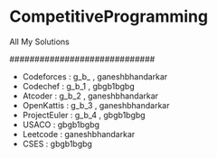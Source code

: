 # CompetitiveProgramming
All My Solutions


#############################

- Codeforces : g_b_ , ganeshbhandarkar
- Codechef : g_b_1 , gbgb1bgbg
- Atcoder : g_b_2 , ganeshbhandarkar
- OpenKattis : g_b_3 , ganeshbhandarkar
- ProjectEuler : g_b_4 , gbgb1bgbg
- USACO : gbgb1bgbg 
- Leetcode : ganeshbhandarkar
- CSES : gbgb1bgbg 
